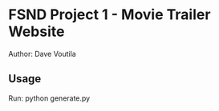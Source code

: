 FSND Project 1 - Movie Trailer Website
====================================================================

Author: Dave Voutila

Usage
-----
Run:
  python generate.py
